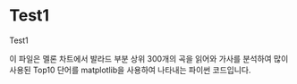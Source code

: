 # Test1
Test1

이 파일은 멜론 차트에서 발라드 부분 상위 300개의 곡을 읽어와 
가사를 분석하여 많이 사용된 Top10 단어를 matplotlib을 사용하여 나타내는 파이썬 코드입니다.

